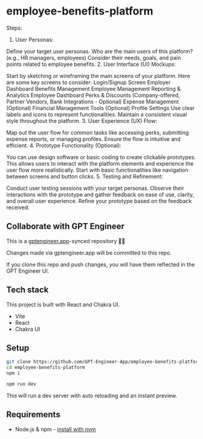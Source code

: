 # employee-benefits-platform

Steps:

1. User Personas:

Define your target user personas. Who are the main users of this platform? (e.g., HR managers, employees)
Consider their needs, goals, and pain points related to employee benefits.
2. User Interface (UI) Mockups:

Start by sketching or wireframing the main screens of your platform. Here are some key screens to consider:
Login/Signup Screen
Employer Dashboard
Benefits Management
Employee Management
Reporting & Analytics
Employee Dashboard
Perks & Discounts (Company-offered, Partner Vendors, Bank Integrations - Optional)
Expense Management (Optional)
Financial Management Tools (Optional)
Profile Settings
Use clear labels and icons to represent functionalities.
Maintain a consistent visual style throughout the platform.
3. User Experience (UX) Flow:

Map out the user flow for common tasks like accessing perks, submitting expense reports, or managing profiles.
Ensure the flow is intuitive and efficient.
4. Prototype Functionality (Optional):

You can use design software or basic coding to create clickable prototypes. This allows users to interact with the platform elements and experience the user flow more realistically.
Start with basic functionalities like navigation between screens and button clicks.
5. Testing and Refinement:

Conduct user testing sessions with your target personas.
Observe their interactions with the prototype and gather feedback on ease of use, clarity, and overall user experience.
Refine your prototype based on the feedback received.

## Collaborate with GPT Engineer

This is a [gptengineer.app](https://gptengineer.app)-synced repository 🌟🤖

Changes made via gptengineer.app will be committed to this repo.

If you clone this repo and push changes, you will have them reflected in the GPT Engineer UI.

## Tech stack

This project is built with React and Chakra UI.

- Vite
- React
- Chakra UI

## Setup

```sh
git clone https://github.com/GPT-Engineer-App/employee-benefits-platform.git
cd employee-benefits-platform
npm i
```

```sh
npm run dev
```

This will run a dev server with auto reloading and an instant preview.

## Requirements

- Node.js & npm - [install with nvm](https://github.com/nvm-sh/nvm#installing-and-updating)

